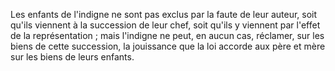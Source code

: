   
 Les enfants de l'indigne ne sont pas exclus par la faute de leur auteur, soit qu'ils viennent à la succession de leur chef, soit qu'ils y viennent par l'effet de la représentation ; mais l'indigne ne peut, en aucun cas, réclamer, sur les biens de cette succession, la jouissance que la loi accorde aux père et mère sur les biens de leurs enfants.  

  
